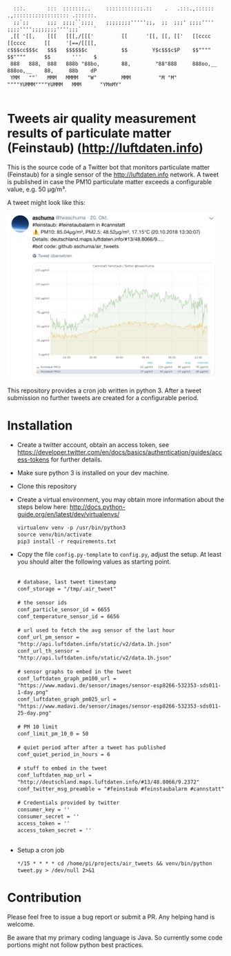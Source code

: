 ```
  :::.       :::  :::::::..     ::::::::::::.::    .   .:::.,:::::: .,:::::::::::::::::: .::::::. 
  ;;`;;      ;;;  ;;;;``;;;;    ;;;;;;;;''''';;,  ;;  ;;;' ;;;;'''' ;;;;'''';;;;;;;;'''';;;`    ` 
 ,[[ '[[,    [[[   [[[,/[[['         [[      '[[, [[, [['   [[cccc   [[cccc      [[     '[==/[[[[,
c$$$cc$$$c   $$$   $$$$$$c           $$        Y$c$$$c$P    $$""""   $$""""      $$       '''    $
 888   888,  888   888b "88bo,       88,        "88"888     888oo,__ 888oo,__    88,     88b    dP
 YMM   ""`   MMM   MMMM   "W"        MMM         "M "M"     """"YUMMM""""YUMMM   MMM      "YMmMY"                                         
 
```
# Tweets air quality measurement results of particulate matter (Feinstaub) (http://luftdaten.info)

This is the source code of a Twitter bot that monitors particulate matter (Feinstaub) for a single 
sensor of the http://luftdaten.info network. A tweet is published in case the PM10 particulate matter 
exceeds a configurable value, e.g. 50 µg/m³.

A tweet might look like this:

<img width="482" height="388" src="https://github.com/aschuma/air_tweets/raw/master/tweet-screnshot.png">

This repository provides a cron job written in python 3. After a tweet submission no further tweets
are created for a configurable period. 

# Installation

- Create a twitter account, obtain an access token, see https://developer.twitter.com/en/docs/basics/authentication/guides/access-tokens for further details.
- Make sure python 3 is installed on your dev machine.
- Clone this repository
- Create a virtual environment, you may obtain more information about the steps below here: http://docs.python-guide.org/en/latest/dev/virtualenvs/ 
   ```
   virtualenv venv -p /usr/bin/python3
   source venv/bin/activate
   pip3 install -r requirements.txt 
   ```
- Copy the file ```config.py-template``` to ```config.py```, adjust the setup. At least you should alter the following values as starting point.

   ```

   # database, last tweet timestamp
   conf_storage = "/tmp/.air_tweet"
   
   # the sensor ids
   conf_particle_sensor_id = 6655
   conf_temperature_sensor_id = 6656
   
   # url used to fetch the avg sensor of the last hour
   conf_url_pm_sensor = "http://api.luftdaten.info/static/v2/data.1h.json"
   conf_url_th_sensor = "http://api.luftdaten.info/static/v2/data.1h.json"
   
   # sensor graphs to embed in the tweet
   conf_luftdaten_graph_pm100_url = "https://www.madavi.de/sensor/images/sensor-esp8266-532353-sds011-1-day.png"
   conf_luftdaten_graph_pm025_url = "https://www.madavi.de/sensor/images/sensor-esp8266-532353-sds011-25-day.png"
   
   # PM 10 limit
   conf_limit_pm_10_0 = 50
   
   # quiet period after after a tweet has published
   conf_quiet_period_in_hours = 6
   
   # stuff to embed in the tweet
   conf_luftdaten_map_url = "http://deutschland.maps.luftdaten.info/#13/48.8066/9.2372"
   conf_twitter_msg_preamble = "#feinstaub #feinstaubalarm #cannstatt"
   
   # Credentials provided by twitter
   consumer_key = ''
   consumer_secret = ''
   access_token = ''
   access_token_secret = ''
    
   ```
- Setup a cron job

  ```
  */15 * * * * cd /home/pi/projects/air_tweets && venv/bin/python tweet.py > /dev/null 2>&1
  ```

# Contribution
Please feel free to issue a bug report or submit a PR. Any helping hand is welcome. 

Be aware that my primary coding language is Java. So currently some code portions might not follow python best practices.

